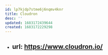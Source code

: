 ```yaml
---
id: lp7kjdp7stme6j6nqmv4knr
title: Cloudron
desc: ''
updated: 1683172439644
created: 1683172229298
---
```


- url: https://www.cloudron.io/
  - 